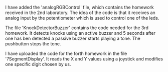 
I have added the 'analogRGBControl' file, which contains the homework received in the 2nd laboratory. The idea of the code is that it receives an analog input by the potentiometer which is used to control one of the leds.

The file 'KnockDetectorBuzzer' contains the code needed for the 3rd homework. It detects knocks using an active buzzer and 5 seconds after one has ben detected a passive buzzer starts playing a tone. The pushbutton stops the tone.

I have uploaded the code for the forth homework in the file '7SegmentDisplay'. It reads the X and Y values using a joystick and modifies one specific digit chosen by us.
